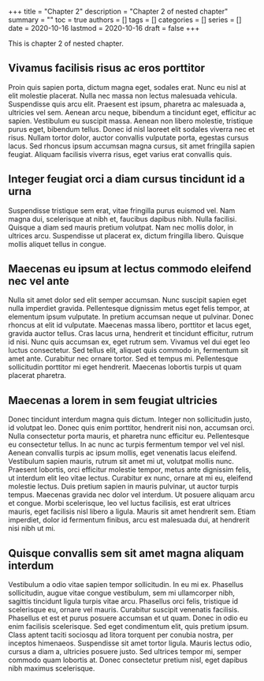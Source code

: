 +++
title = "Chapter 2"
description = "Chapter 2 of nested chapter"
summary = ""
toc = true
authors = []
tags = []
categories = []
series = []
date =  2020-10-16
lastmod = 2020-10-16
draft = false
+++

This is chapter 2 of nested chapter.

<!--more-->

## Vivamus facilisis risus ac eros porttitor

Proin quis sapien porta, dictum magna eget, sodales erat. Nunc eu nisl at elit molestie placerat. Nulla nec massa non lectus malesuada vehicula. Suspendisse quis arcu elit. Praesent est ipsum, pharetra ac malesuada a, ultricies vel sem. Aenean arcu neque, bibendum a tincidunt eget, efficitur ac sapien. Vestibulum eu suscipit massa. Aenean non libero molestie, tristique purus eget, bibendum tellus. Donec id nisl laoreet elit sodales viverra nec et risus. Nullam tortor dolor, auctor convallis vulputate porta, egestas cursus lacus. Sed rhoncus ipsum accumsan magna cursus, sit amet fringilla sapien feugiat. Aliquam facilisis viverra risus, eget varius erat convallis quis.

## Integer feugiat orci a diam cursus tincidunt id a urna

Suspendisse tristique sem erat, vitae fringilla purus euismod vel. Nam magna dui, scelerisque at nibh et, faucibus dapibus nibh. Nulla facilisi. Quisque a diam sed mauris pretium volutpat. Nam nec mollis dolor, in ultrices arcu. Suspendisse ut placerat ex, dictum fringilla libero. Quisque mollis aliquet tellus in congue.

## Maecenas eu ipsum at lectus commodo eleifend nec vel ante

Nulla sit amet dolor sed elit semper accumsan. Nunc suscipit sapien eget nulla imperdiet gravida. Pellentesque dignissim metus eget felis tempor, at elementum ipsum vulputate. In pretium accumsan neque ut pulvinar. Donec rhoncus at elit id vulputate. Maecenas massa libero, porttitor et lacus eget, gravida auctor tellus. Cras lacus urna, hendrerit et tincidunt efficitur, rutrum id nisi. Nunc quis accumsan ex, eget rutrum sem. Vivamus vel dui eget leo luctus consectetur. Sed tellus elit, aliquet quis commodo in, fermentum sit amet ante. Curabitur nec ornare tortor. Sed et tempus mi. Pellentesque sollicitudin porttitor mi eget hendrerit. Maecenas lobortis turpis ut quam placerat pharetra.

## Maecenas a lorem in sem feugiat ultricies

Donec tincidunt interdum magna quis dictum. Integer non sollicitudin justo, id volutpat leo. Donec quis enim porttitor, hendrerit nisi non, accumsan orci. Nulla consectetur porta mauris, et pharetra nunc efficitur eu. Pellentesque eu consectetur tellus. In ac nunc ac turpis fermentum tempor vel vel nisl. Aenean convallis turpis ac ipsum mollis, eget venenatis lacus eleifend. Vestibulum sapien mauris, rutrum sit amet mi ut, volutpat mollis nunc. Praesent lobortis, orci efficitur molestie tempor, metus ante dignissim felis, ut interdum elit leo vitae lectus. Curabitur ex nunc, ornare at mi eu, eleifend molestie lectus. Duis pretium sapien in mauris pulvinar, ut auctor turpis tempus. Maecenas gravida nec dolor vel interdum. Ut posuere aliquam arcu et congue. Morbi scelerisque, leo vel luctus facilisis, est erat ultrices mauris, eget facilisis nisl libero a ligula. Mauris sit amet hendrerit sem. Etiam imperdiet, dolor id fermentum finibus, arcu est malesuada dui, at hendrerit nisi nibh ut mi.

## Quisque convallis sem sit amet magna aliquam interdum

Vestibulum a odio vitae sapien tempor sollicitudin. In eu mi ex. Phasellus sollicitudin, augue vitae congue vestibulum, sem mi ullamcorper nibh, sagittis tincidunt ligula turpis vitae arcu. Phasellus orci felis, tristique id scelerisque eu, ornare vel mauris. Curabitur suscipit venenatis facilisis. Phasellus et est et purus posuere accumsan et ut quam. Donec in odio eu enim facilisis scelerisque. Sed eget condimentum elit, quis pretium ipsum. Class aptent taciti sociosqu ad litora torquent per conubia nostra, per inceptos himenaeos. Suspendisse sit amet tortor ligula. Mauris lectus odio, cursus a diam a, ultricies posuere justo. Sed ultrices tempor mi, semper commodo quam lobortis at. Donec consectetur pretium nisl, eget dapibus nibh maximus scelerisque.
